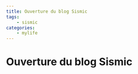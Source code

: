 ```yaml
---
title: Ouverture du blog Sismic
tags:
    - sismic
categories:
    - mylife
---
```


# Ouverture du blog Sismic

